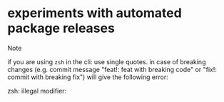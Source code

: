 # experiments with automated package releases

> [!NOTE]  
> if you are using `zsh` in the cli: use single quotes. in case of breaking changes (e.g. commit
> message  "feat!: feat with breaking code" or "fix!: commit with breaking fix") will give the following error:
> 
> zsh: illegal modifier: 
> 
> 